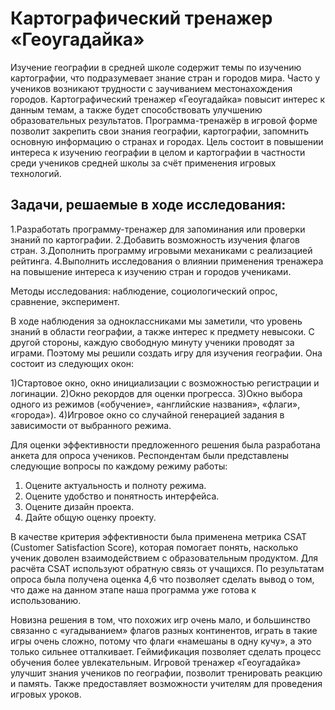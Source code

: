 # Картографический тренажер «Геоугадайка»

Изучение географии в средней школе содержит темы по изучению картографии, что подразумевает знание стран и городов мира. Часто у учеников возникают трудности с заучиванием местонахождения городов. Картографический тренажер «Геоугадайка» повысит интерес к данным темам, а также будет способствовать улучшению образовательных результатов. Программа-тренажёр в игровой форме позволит закрепить свои знания географии, картографии, запомнить основную информацию о странах и городах.
Цель состоит в повышении интереса к изучению географии в целом и картографии в частности среди учеников средней школы за счёт применения игровых технологий.

## Задачи, решаемые в ходе исследования:
1.Разработать программу-тренажер для запоминания или проверки знаний по картографии.
2.Добавить возможность изучения флагов стран.
3.Дополнить программу игровыми механиками с реализацией рейтинга.
4.Выполнить исследования о влиянии применения тренажера на повышение интереса к изучению стран и городов учениками.

Методы исследования: наблюдение, социологический опрос, сравнение, эксперимент.

В ходе наблюдения за одноклассниками мы заметили, что уровень знаний в области географии, а также интерес к предмету невысоки. С другой стороны, каждую свободную минуту ученики проводят за играми. Поэтому мы решили создать игру для изучения географии. Она состоит из следующих окон:

1)Стартовое окно, окно инициализации с возможностью регистрации и логинации.
2)Окно рекордов для оценки прогресса.
3)Окно выбора одного из режимов («обучение», «английские названия», «флаги», «города»).
4)Игровое окно со случайной генерацией задания в зависимости от выбранного режима.

Для оценки эффективности предложенного решения была разработана анкета для опроса учеников. Респондентам были представлены следующие вопросы по каждому режиму работы:
1) Оцените актуальность и полноту режима.
2) Оцените удобство и понятность интерфейса.
3) Оцените дизайн проекта.
4) Дайте общую оценку проекту.

В качестве критерия эффективности была применена метрика CSAT (Customer Satisfaction Score), которая помогает понять, насколько ученик доволен взаимодействием с образовательным продуктом. Для расчёта CSAT используют обратную связь от учащихся.
По результатам опроса была получена оценка 4,6 что позволяет сделать вывод о том, что даже на данном этапе наша программа уже готова к использованию.

Новизна решения в том, что похожих игр очень мало, и большинство связанно с «угадыванием» флагов разных континентов, играть в такие игры очень сложно, потому что флаги «намешаны в одну кучу», а это только сильнее отталкивает.
Геймификация позволяет сделать процесс обучения более увлекательным. Игровой тренажер «Геоугадайка» улучшит знания учеников по географии, позволит тренировать реакцию и память. Также предоставляет возможности учителям для проведения игровых уроков.
